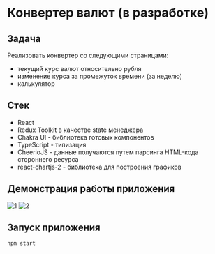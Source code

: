 # Конвертер валют (в разработке)

## Задача
Реализовать конвертер со следующими страницами:
+ текущий курс валют относительно рубля
+ изменение курса за промежуток времени (за неделю)
+ калькулятор

## Стек
+ React
+ Redux Toolkit в качестве state менеджера
+ Chakra UI - библиотека готовых компонентов
+ TypeScript - типизация
+ CheerioJS - данные получаются путем парсинга HTML-кода стороннего ресурса
+ react-chartjs-2 - библиотека для построения графиков

## Демонстрация работы приложения

![1](https://user-images.githubusercontent.com/74718352/190857065-35f846e8-002b-4211-8d26-2949db1cd324.gif)
![2](https://user-images.githubusercontent.com/74718352/190857071-bdf6ed16-bbf8-499b-b62a-2ebe61f716f0.gif)

## Запуск приложения
```
npm start
```
